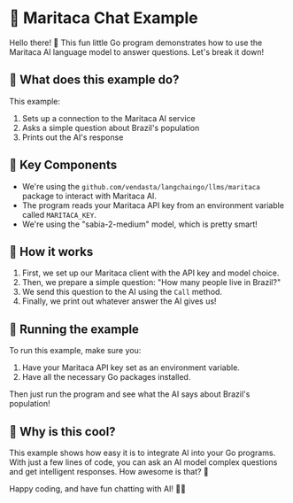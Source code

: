 # 🦜 Maritaca Chat Example

Hello there! 👋 This fun little Go program demonstrates how to use the Maritaca AI language model to answer questions. Let's break it down!

## 🎯 What does this example do?

This example:
1. Sets up a connection to the Maritaca AI service
2. Asks a simple question about Brazil's population
3. Prints out the AI's response

## 🔑 Key Components

- We're using the `github.com/vendasta/langchaingo/llms/maritaca` package to interact with Maritaca AI.
- The program reads your Maritaca API key from an environment variable called `MARITACA_KEY`.
- We're using the "sabia-2-medium" model, which is pretty smart!

## 🚀 How it works

1. First, we set up our Maritaca client with the API key and model choice.
2. Then, we prepare a simple question: "How many people live in Brazil?"
3. We send this question to the AI using the `Call` method.
4. Finally, we print out whatever answer the AI gives us!

## 🎉 Running the example

To run this example, make sure you:
1. Have your Maritaca API key set as an environment variable.
2. Have all the necessary Go packages installed.

Then just run the program and see what the AI says about Brazil's population!

## 🤔 Why is this cool?

This example shows how easy it is to integrate AI into your Go programs. With just a few lines of code, you can ask an AI model complex questions and get intelligent responses. How awesome is that? 🎈

Happy coding, and have fun chatting with AI! 🤖💬
